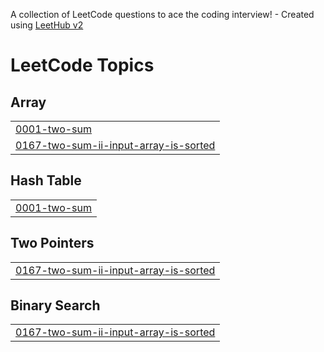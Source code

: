 A collection of LeetCode questions to ace the coding interview! - Created using [LeetHub v2](https://github.com/arunbhardwaj/LeetHub-2.0)
<!---LeetCode Topics Start-->
# LeetCode Topics
## Array
|  |
| ------- |
| [0001-two-sum](https://github.com/rbeatajane/Java_Leetcode/tree/master/0001-two-sum) |
| [0167-two-sum-ii-input-array-is-sorted](https://github.com/rbeatajane/Java_Leetcode/tree/master/0167-two-sum-ii-input-array-is-sorted) |
## Hash Table
|  |
| ------- |
| [0001-two-sum](https://github.com/rbeatajane/Java_Leetcode/tree/master/0001-two-sum) |
## Two Pointers
|  |
| ------- |
| [0167-two-sum-ii-input-array-is-sorted](https://github.com/rbeatajane/Java_Leetcode/tree/master/0167-two-sum-ii-input-array-is-sorted) |
## Binary Search
|  |
| ------- |
| [0167-two-sum-ii-input-array-is-sorted](https://github.com/rbeatajane/Java_Leetcode/tree/master/0167-two-sum-ii-input-array-is-sorted) |
<!---LeetCode Topics End-->